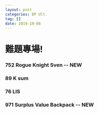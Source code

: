 ```yaml
---
layout: post
categories: DP Ult.
tag: [] 
date: 2019-10-08
---
```




# 難題專場!

### 752 Rogue Knight Sven -- NEW



### 89 K sum 



### 76 LIS



### 971 Surplus Value Backpack -- NEW

